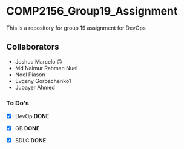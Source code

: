 # COMP2156_Group19_Assignment
This is a repository for group 19 assignment for DevOps

## Collaborators
- Joshua Marcelo 🙃
- Md Naimur Rahman Nuel
- Noel Piason
- Evgeny Gorbachenko1
- Jubayer Ahmed

### To Do's

- [x] DevOp     **DONE**
* [x] GB        **DONE**
- [x] SDLC      **DONE**
